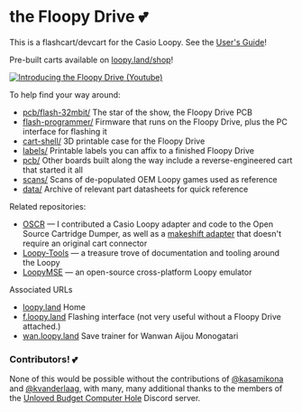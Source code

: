 # the Floopy Drive 💕

This is a flashcart/devcart for the Casio Loopy. See the [User's Guide](https://github.com/partlyhuman/loopycart/wiki)!

Pre-built carts available on [loopy.land/shop](https://loopy.land/shop)!

[![Introducing the Floopy Drive (Youtube)](http://img.youtube.com/vi/_Q8cJwyDRfA/0.jpg)](http://www.youtube.com/watch?v=_Q8cJwyDRfA "Introducing the Floopy Drive")

To help find your way around:

* [pcb/flash-32mbit/](pcb/flash-32mbit/) The star of the show, the Floopy Drive PCB
* [flash-programmer/](flash-programmer/) Firmware that runs on the Floopy Drive, plus the PC interface for flashing it
* [cart-shell/](cart-shell/) 3D printable case for the Floopy Drive
* [labels/](labels/) Printable labels you can affix to a finished Floopy Drive
* [pcb/](pcb/) Other boards built along the way include a reverse-engineered cart that started it all
* [scans/](scans/) Scans of de-populated OEM Loopy games used as reference
* [data/](data/) Archive of relevant part datasheets for quick reference

Related repositories:

* [OSCR](https://github.com/sanni/cartreader) — I contributed a Casio Loopy adapter and code to the Open Source Cartridge Dumper, as well as a [makeshift adapter](https://github.com/partlyhuman/cartreader/tree/loopy-adapter-makeshift) that doesn't require an original cart connector
* [Loopy-Tools](https://github.com/kasamikona/Loopy-Tools) — a treasure trove of documentation and tooling around the Loopy
* [LoopyMSE](https://github.com/PSI-Rockin/LoopyMSE) — an open-source cross-platform Loopy emulator

Associated URLs
* [loopy.land](https://loopy.land/) Home
* [f.loopy.land](https://f.loopy.land/) Flashing interface (not very useful without a Floopy Drive attached.)
* [wan.loopy.land](https://wan.loopy.land/) Save trainer for Wanwan Aijou Monogatari

### Contributors! 💕

None of this would be possible without the contributions of [@kasamikona](https://github.com/kasamikona) and [@kvanderlaag](https://github.com/kvanderlaag), with many, many additional thanks to the members of the [Unloved Budget Computer Hole](https://discord.gg/DH8cArK2) Discord server.

